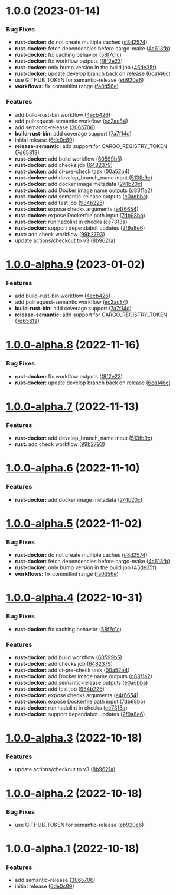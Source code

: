 # 1.0.0 (2023-01-14)


### Bug Fixes

* **rust-docker:** do not create multiple caches ([d8d2574](https://github.com/vtavernier/github-workflows/commit/d8d25747b5cfc98b83807f6465aca060888bfdf3))
* **rust-docker:** fetch dependencies before cargo-make ([4c613fb](https://github.com/vtavernier/github-workflows/commit/4c613fb11e9cb42e39b3a40aef518d947b796cf5))
* **rust-docker:** fix caching behavior ([58f7c1c](https://github.com/vtavernier/github-workflows/commit/58f7c1c99c2501b2efd09c38054aa769d84e739d))
* **rust-docker:** fix workflow outputs ([f8f2e23](https://github.com/vtavernier/github-workflows/commit/f8f2e233143360ea047b84aff354bd8c62347d1a))
* **rust-docker:** only bump version in the build job ([45de35f](https://github.com/vtavernier/github-workflows/commit/45de35f93c9d244eeb59e35147348d755a0ed4cf))
* **rust-docker:** update develop branch back on release ([6ca146c](https://github.com/vtavernier/github-workflows/commit/6ca146c8127ca63dbe30530bc7fe2cf81e6bffb7))
* use GITHUB_TOKEN for semantic-release ([eb920e6](https://github.com/vtavernier/github-workflows/commit/eb920e6d593ee643360b12c7d5029d1b2cc0c709))
* **workflows:** fix commitlint range ([fa0d56e](https://github.com/vtavernier/github-workflows/commit/fa0d56e7db7e6bc7fd60d1b7a64ad0dd95f97449))


### Features

* add build-rust-bin workflow ([4ecb426](https://github.com/vtavernier/github-workflows/commit/4ecb426524b14ac90440cd3f69cc96fb7cd86ec1))
* add pullrequest-semantic workflow ([ec2ac84](https://github.com/vtavernier/github-workflows/commit/ec2ac84732c7c0c0570e632f98affd83a72a6ca4))
* add semantic-release ([3065706](https://github.com/vtavernier/github-workflows/commit/30657065dc63f810a2daf9eed5fa081bc51b3f6d))
* **build-rust-bin:** add coverage support ([7a7f14d](https://github.com/vtavernier/github-workflows/commit/7a7f14d1245d9fe8c1878548b6d8326dfcca6d93))
* initial release ([6de0c89](https://github.com/vtavernier/github-workflows/commit/6de0c893a63c5fe2dd0d960565461e8dc34661a8))
* **release-semantic:** add support for CARGO_REGISTRY_TOKEN ([7d65819](https://github.com/vtavernier/github-workflows/commit/7d658199e9a6a0f39fec66c349c8e8c2b33260b6))
* **rust-docker:** add build workflow ([60599b5](https://github.com/vtavernier/github-workflows/commit/60599b58044b87e7f36cce52e40c2abf3d407371))
* **rust-docker:** add checks job ([6482379](https://github.com/vtavernier/github-workflows/commit/64823792efcde1f9f801cb8d1e32f63475d6aed0))
* **rust-docker:** add ci-pre-check task ([00a52b4](https://github.com/vtavernier/github-workflows/commit/00a52b480588101494181a923df060d0c8df8b22))
* **rust-docker:** add develop_branch_name input ([513fb9c](https://github.com/vtavernier/github-workflows/commit/513fb9c08b321231bbf4cdaadcd0b62ce1240ae5))
* **rust-docker:** add docker image metadata ([241b20c](https://github.com/vtavernier/github-workflows/commit/241b20c0f7c22cfcab0f7a39fb2c4bd1e0fdc71b))
* **rust-docker:** add Docker image name outputs ([d83f1a2](https://github.com/vtavernier/github-workflows/commit/d83f1a2217217ab7cfedf74ec04e42bd68c4127b))
* **rust-docker:** add semantic-release outputs ([e0adbba](https://github.com/vtavernier/github-workflows/commit/e0adbba6c11c8179fc53008b1f81eb7968c64433))
* **rust-docker:** add test job ([984b225](https://github.com/vtavernier/github-workflows/commit/984b2252be016a48de4a60068620fb3549fe20ee))
* **rust-docker:** expose checks arguments ([e4f6654](https://github.com/vtavernier/github-workflows/commit/e4f6654af5017b28d7aace3cb4da3f88564726fa))
* **rust-docker:** expose Dockerfile path input ([7db98bb](https://github.com/vtavernier/github-workflows/commit/7db98bb4f7a3d022df3e5d4192daf159ddb6def5))
* **rust-docker:** run hadolint in checks ([ee7313a](https://github.com/vtavernier/github-workflows/commit/ee7313ad85dc2015a2360de56bbca3475658273f))
* **rust-docker:** support dependabot updates ([2f9a8e6](https://github.com/vtavernier/github-workflows/commit/2f9a8e6178e1942c2117f37b3767edc223265ed8))
* **rust:** add check workflow ([99b2793](https://github.com/vtavernier/github-workflows/commit/99b2793eed31c5103b0c5a314f1d1ec7eb0f4855))
* update actions/checkout to v3 ([8b9621a](https://github.com/vtavernier/github-workflows/commit/8b9621a29c2e09751782dbc623129b95da5f84db))

# [1.0.0-alpha.9](https://github.com/vtavernier/github-workflows/compare/v1.0.0-alpha.8...v1.0.0-alpha.9) (2023-01-02)


### Features

* add build-rust-bin workflow ([4ecb426](https://github.com/vtavernier/github-workflows/commit/4ecb426524b14ac90440cd3f69cc96fb7cd86ec1))
* add pullrequest-semantic workflow ([ec2ac84](https://github.com/vtavernier/github-workflows/commit/ec2ac84732c7c0c0570e632f98affd83a72a6ca4))
* **build-rust-bin:** add coverage support ([7a7f14d](https://github.com/vtavernier/github-workflows/commit/7a7f14d1245d9fe8c1878548b6d8326dfcca6d93))
* **release-semantic:** add support for CARGO_REGISTRY_TOKEN ([7d65819](https://github.com/vtavernier/github-workflows/commit/7d658199e9a6a0f39fec66c349c8e8c2b33260b6))

# [1.0.0-alpha.8](https://github.com/vtavernier/github-workflows/compare/v1.0.0-alpha.7...v1.0.0-alpha.8) (2022-11-16)


### Bug Fixes

* **rust-docker:** fix workflow outputs ([f8f2e23](https://github.com/vtavernier/github-workflows/commit/f8f2e233143360ea047b84aff354bd8c62347d1a))
* **rust-docker:** update develop branch back on release ([6ca146c](https://github.com/vtavernier/github-workflows/commit/6ca146c8127ca63dbe30530bc7fe2cf81e6bffb7))

# [1.0.0-alpha.7](https://github.com/vtavernier/github-workflows/compare/v1.0.0-alpha.6...v1.0.0-alpha.7) (2022-11-13)


### Features

* **rust-docker:** add develop_branch_name input ([513fb9c](https://github.com/vtavernier/github-workflows/commit/513fb9c08b321231bbf4cdaadcd0b62ce1240ae5))
* **rust:** add check workflow ([99b2793](https://github.com/vtavernier/github-workflows/commit/99b2793eed31c5103b0c5a314f1d1ec7eb0f4855))

# [1.0.0-alpha.6](https://github.com/vtavernier/github-workflows/compare/v1.0.0-alpha.5...v1.0.0-alpha.6) (2022-11-10)


### Features

* **rust-docker:** add docker image metadata ([241b20c](https://github.com/vtavernier/github-workflows/commit/241b20c0f7c22cfcab0f7a39fb2c4bd1e0fdc71b))

# [1.0.0-alpha.5](https://github.com/vtavernier/github-workflows/compare/v1.0.0-alpha.4...v1.0.0-alpha.5) (2022-11-02)


### Bug Fixes

* **rust-docker:** do not create multiple caches ([d8d2574](https://github.com/vtavernier/github-workflows/commit/d8d25747b5cfc98b83807f6465aca060888bfdf3))
* **rust-docker:** fetch dependencies before cargo-make ([4c613fb](https://github.com/vtavernier/github-workflows/commit/4c613fb11e9cb42e39b3a40aef518d947b796cf5))
* **rust-docker:** only bump version in the build job ([45de35f](https://github.com/vtavernier/github-workflows/commit/45de35f93c9d244eeb59e35147348d755a0ed4cf))
* **workflows:** fix commitlint range ([fa0d56e](https://github.com/vtavernier/github-workflows/commit/fa0d56e7db7e6bc7fd60d1b7a64ad0dd95f97449))

# [1.0.0-alpha.4](https://github.com/vtavernier/github-workflows/compare/v1.0.0-alpha.3...v1.0.0-alpha.4) (2022-10-31)


### Bug Fixes

* **rust-docker:** fix caching behavior ([58f7c1c](https://github.com/vtavernier/github-workflows/commit/58f7c1c99c2501b2efd09c38054aa769d84e739d))


### Features

* **rust-docker:** add build workflow ([60599b5](https://github.com/vtavernier/github-workflows/commit/60599b58044b87e7f36cce52e40c2abf3d407371))
* **rust-docker:** add checks job ([6482379](https://github.com/vtavernier/github-workflows/commit/64823792efcde1f9f801cb8d1e32f63475d6aed0))
* **rust-docker:** add ci-pre-check task ([00a52b4](https://github.com/vtavernier/github-workflows/commit/00a52b480588101494181a923df060d0c8df8b22))
* **rust-docker:** add Docker image name outputs ([d83f1a2](https://github.com/vtavernier/github-workflows/commit/d83f1a2217217ab7cfedf74ec04e42bd68c4127b))
* **rust-docker:** add semantic-release outputs ([e0adbba](https://github.com/vtavernier/github-workflows/commit/e0adbba6c11c8179fc53008b1f81eb7968c64433))
* **rust-docker:** add test job ([984b225](https://github.com/vtavernier/github-workflows/commit/984b2252be016a48de4a60068620fb3549fe20ee))
* **rust-docker:** expose checks arguments ([e4f6654](https://github.com/vtavernier/github-workflows/commit/e4f6654af5017b28d7aace3cb4da3f88564726fa))
* **rust-docker:** expose Dockerfile path input ([7db98bb](https://github.com/vtavernier/github-workflows/commit/7db98bb4f7a3d022df3e5d4192daf159ddb6def5))
* **rust-docker:** run hadolint in checks ([ee7313a](https://github.com/vtavernier/github-workflows/commit/ee7313ad85dc2015a2360de56bbca3475658273f))
* **rust-docker:** support dependabot updates ([2f9a8e6](https://github.com/vtavernier/github-workflows/commit/2f9a8e6178e1942c2117f37b3767edc223265ed8))

# [1.0.0-alpha.3](https://github.com/vtavernier/github-workflows/compare/v1.0.0-alpha.2...v1.0.0-alpha.3) (2022-10-18)


### Features

* update actions/checkout to v3 ([8b9621a](https://github.com/vtavernier/github-workflows/commit/8b9621a29c2e09751782dbc623129b95da5f84db))

# [1.0.0-alpha.2](https://github.com/vtavernier/github-workflows/compare/v1.0.0-alpha.1...v1.0.0-alpha.2) (2022-10-18)


### Bug Fixes

* use GITHUB_TOKEN for semantic-release ([eb920e6](https://github.com/vtavernier/github-workflows/commit/eb920e6d593ee643360b12c7d5029d1b2cc0c709))

# 1.0.0-alpha.1 (2022-10-18)


### Features

* add semantic-release ([3065706](https://github.com/vtavernier/github-workflows/commit/30657065dc63f810a2daf9eed5fa081bc51b3f6d))
* initial release ([6de0c89](https://github.com/vtavernier/github-workflows/commit/6de0c893a63c5fe2dd0d960565461e8dc34661a8))
